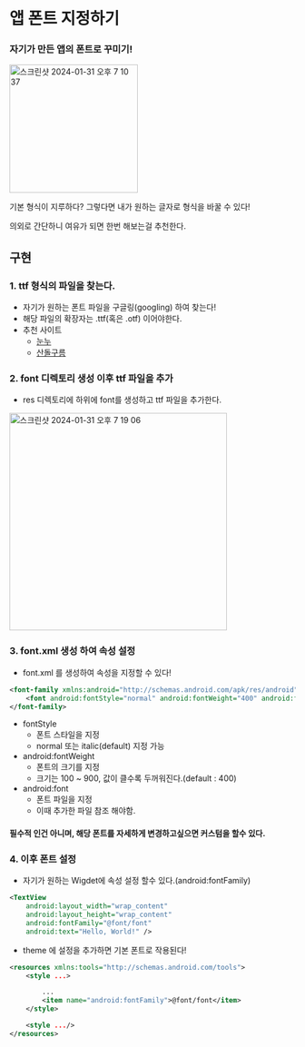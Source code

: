 # 앱 폰트 지정하기
### 자기가 만든 앱의 폰트로 꾸미기!

<img width="226" alt="스크린샷 2024-01-31 오후 7 10 37" src="https://github.com/Ohleesang/ImageSearchPageApp/assets/148442711/23df84ed-1644-4de6-b8bc-88e08ee1c815">

기본 형식이 지루하다? 그렇다면 내가 원하는 글자로 형식을 바꿀 수 있다!

의외로 간단하니 여유가 되면 한번 해보는걸 추천한다.


## 구현
### 1. ttf 형식의 파일을 찾는다.
- 자기가 원하는 폰트 파일을 구글링(googling) 하여 찾는다!
- 해당 파일의 확장자는 .ttf(혹은 .otf) 이어야한다. 
- 추천 사이트
  - [눈누](https://noonnu.cc/)
  - [산돌구름](https://www.sandollcloud.com/openfonts)

### 2. font 디렉토리 생성 이후 ttf 파일을 추가
- res 디렉토리에 하위에 font를 생성하고 ttf 파일을 추가한다.
<img width="383" alt="스크린샷 2024-01-31 오후 7 19 06" src="https://github.com/Ohleesang/ImageSearchPageApp/assets/148442711/743e21a2-0e5a-4535-b550-86ab517953a2">

### 3. font.xml 생성 하여 속성 설정
- font.xml 를 생성하여 속성을 지정할 수 있다!
```xml
<font-family xmlns:android="http://schemas.android.com/apk/res/android">
    <font android:fontStyle="normal" android:fontWeight="400" android:font="@font/galmuri_mono_11" />
</font-family>
```
- fontStyle
  - 폰트 스타일을 지정
  - normal 또는 italic(default) 지정 가능
- android:fontWeight
  - 폰트의 크기를 지정
  - 크기는 100 ~ 900, 값이 클수록 두꺼워진다.(default : 400)
- android:font
  - 폰트 파일을 지정
  - 이때 추가한 파일 참조 해야함.

#### 필수적 인건 아니며, 해당 폰트를 자세하게 변경하고싶으면 커스텀을 할수 있다.

### 4. 이후 폰트 설정
- 자기가 원하는 Wigdet에 속성 설정 할수 있다.(android:fontFamily)
```xml
<TextView
    android:layout_width="wrap_content"
    android:layout_height="wrap_content"
    android:fontFamily="@font/font"
    android:text="Hello, World!" />
```

- theme 에 설정을 추가하면 기본 폰트로 작용된다!
```xml
<resources xmlns:tools="http://schemas.android.com/tools">
    <style ...>

        ...
        <item name="android:fontFamily">@font/font</item>
    </style>

    <style .../>
</resources>
```
